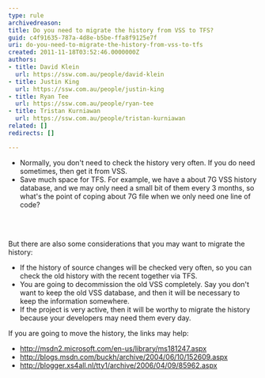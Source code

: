 ```yaml
---
type: rule
archivedreason: 
title: Do you need to migrate the history from VSS to TFS?
guid: c4f91635-787a-4d8e-b5be-ffa8f9125e7f
uri: do-you-need-to-migrate-the-history-from-vss-to-tfs
created: 2011-11-18T03:52:46.0000000Z
authors:
- title: David Klein
  url: https://ssw.com.au/people/david-klein
- title: Justin King
  url: https://ssw.com.au/people/justin-king
- title: Ryan Tee
  url: https://ssw.com.au/people/ryan-tee
- title: Tristan Kurniawan
  url: https://ssw.com.au/people/tristan-kurniawan
related: []
redirects: []

---
```



<ul><li>Normally, you&#160;don't need to check the history very often. If you do need sometimes, then get it from VSS.</li><li>Save much space for TFS. For example, we have a about 7G VSS history database, and we may only need a small bit of them every 3 months, so what's the point of coping about&#160;7G file when we only need one line of code?​</li></ul>
<br><excerpt class='endintro'></excerpt><br>
<p></p>
<p>But there are also some considerations that you may want to migrate the history&#58;</p>
<ul><li>If the history of source changes will be checked very often, so you can check the old history with the recent together via TFS. </li>
<li>You are going to decommission the old VSS completely. Say you don't want to keep the old VSS database, and then it will be necessary to keep the information somewhere. </li>
<li>If the project is very active, then it will be worthy to migrate the history because your developers may need them every day. </li></ul>
<p>If you are going to move the history, the links may help&#58;</p>
<ul><li><a href="http&#58;//www.ssw.com.au/ssw/redirect/msdn/MigratingToTFS.htm">http&#58;//msdn2.microsoft.com/en-us/library/ms181247.aspx</a></li>
<li><a href="http&#58;//www.ssw.com.au/ssw/redirect/MigratingToTFS.htm">http&#58;//blogs.msdn.com/buckh/archive/2004/06/10/152609.aspx</a></li>
<li><a href="http&#58;//www.ssw.com.au/ssw/redirect/MigratingToTFS2.htm">http&#58;//blogger.xs4all.nl/tty1/archive/2006/04/09/85962.aspx</a></li></ul>



